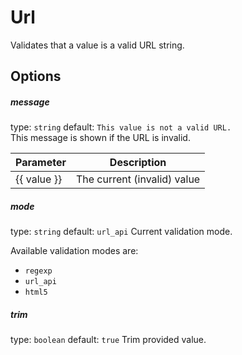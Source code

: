 # Url
Validates that a value is a valid URL string.

## Options

##### message
type: `string` default: `This value is not a valid URL.`  
This message is shown if the URL is invalid.

| Parameter | Description |
|---|---|
| {{ value }} | The current (invalid) value

##### mode
type: `string` default: `url_api` Current validation mode.  

Available validation modes are:
- ```regexp```
- ```url_api``` 
- ```html5```

##### trim
type: `boolean` default: `true` 
Trim provided value.  
